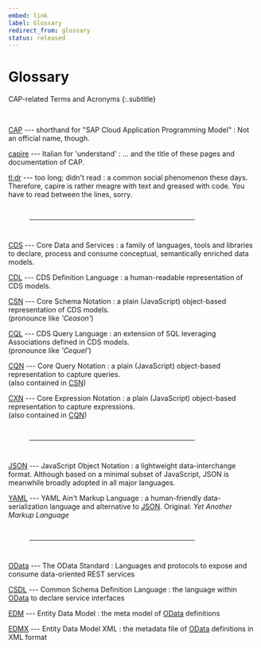 ```yaml
---
embed: link
label: Glossary
redirect_from: glossary
status: released
---
```


# Glossary

CAP-related Terms and Acronyms {:.subtitle}

<!-- {{$frontmatter.synopsis}} -->
<br>

[CAP]() --- shorthand for "SAP Cloud Application Programming Model"
: Not an official name, though.

[capire]() --- Italian for 'understand'
: ... and the title of these pages and documentation of CAP.

[tl;dr]() --- too long; didn't read
: a common social phenomenon these days. Therefore, capire is rather meagre with text and greased with code. You have to read between the lines, sorry.

---

[CDS](../cds/) --- Core Data and Services
: a family of languages, tools and libraries to declare, process and consume conceptual, semantically enriched data models.

[CDL](../cds/cdl) --- CDS Definition Language
: a human-readable representation of CDS models.

[CSN](../cds/csn) --- Core Schema Notation
: a plain (JavaScript) object-based representation of CDS models.
<br>(pronounce like _'Ceason'_)

[CQL](../cds/cql) --- CDS Query Language
: an extension of SQL leveraging Associations defined in CDS models.
<br>(pronounce like _'Cequel'_)

[CQN](../cds/cqn) --- Core Query Notation
: a plain (JavaScript) object-based representation to capture queries.
<br>(also contained in [CSN](../cds/csn))

[CXN](../cds/cxn) --- Core Expression Notation
: a plain (JavaScript) object-based representation to capture expressions.
<br>(also contained in [CQN](../cds/cqn))


---

[JSON](http://json.org) --- JavaScript Object Notation
: a lightweight data-interchange format. Although based on a minimal subset of JavaScript, JSON is meanwhile broadly adopted in all major languages.

[YAML](http://yaml.org) --- YAML Ain't Markup Language
: a human-friendly data-serialization language and alternative to [JSON](http://json.org).
Original: _Yet Another Markup Language_

---

[OData](../advanced/odata) --- The OData Standard
: Languages and protocols to expose and consume data-oriented REST services

[CSDL](http://docs.oasis-open.org/odata/odata/v4.0/odata-v4.0-part3-csdl.html) --- Common Schema Definition Language
: the language within [OData](../advanced/odata) to declare service interfaces

[EDM](http://docs.oasis-open.org/odata/odata/v4.0/odata-v4.0-part3-csdl.html) --- Entity Data Model
: the meta model of [OData](../advanced/odata) definitions

[EDMX](http://docs.oasis-open.org/odata/odata/v4.0/odata-v4.0-part3-csdl.html) --- Entity Data Model XML
: the metadata file of [OData](../advanced/odata) definitions in XML format


<style scoped>
  dt a { color: #00c !important; font-weight: 600; }
  hr { width: 66%; margin: 3em; }
</style>
